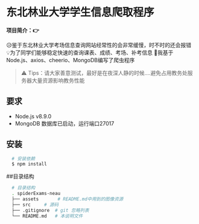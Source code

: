 # 东北林业大学学生信息爬取程序

**项目简介：&#x1F449;**


&#x1F625;鉴于东北林业大学考场信息查询网站经常性的会非常缓慢，时不时的还会报错
&#x1F4A1;为了同学们能够稳定快速的查询课表、成绩、考场、补考信息
&#x1F4AA;我基于Node.js、axios、cheerio、MongoDB编写了爬虫程序


> &#x26A0; Tips：请大家善意测试，最好是在夜深人静的时候....避免占用教务处服务器大量资源影响教务性能


## 要求

  + Node.js v8.9.0
  + MongoDB 数据库已启动，运行端口27017

## 安装

```bash
  # 安装依赖
  $ npm install
```



##目录结构

```bash
  # 目录结构
  . spiderExams-neau
  ├── assets       # README.md中用到的图像资源
  ├── src     # 源码
  ├── .gitignore  # git 忽略列表
  └── README.md   # 本说明文件
```






